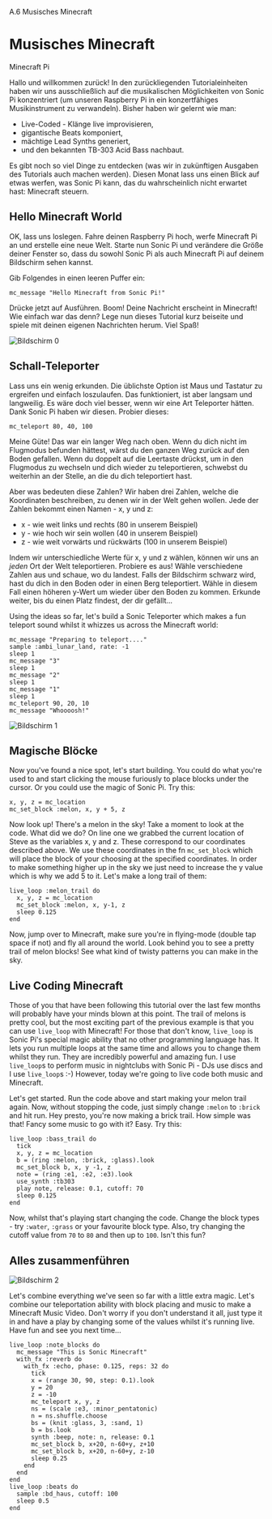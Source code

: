 A.6 Musisches Minecraft

# Musisches Minecraft


Minecraft Pi


Hallo und willkommen zurück! In den zurückliegenden Tutorialeinheiten haben wir uns ausschließlich auf die musikalischen Möglichkeiten von Sonic Pi konzentriert (um unseren Raspberry Pi in ein konzertfähiges Musikinstrument zu verwandeln). Bisher haben wir gelernt wie man:

* Live-Coded - Klänge live improvisieren,
* gigantische Beats komponiert,
* mächtige Lead Synths generiert,
* und den bekannten TB-303 Acid Bass nachbaut.

Es gibt noch so viel Dinge zu entdecken (was wir in zukünftigen Ausgaben des Tutorials auch machen werden). Diesen Monat lass uns einen Blick auf etwas werfen, was Sonic Pi kann, das du wahrscheinlich nicht erwartet hast: Minecraft steuern.

## Hello Minecraft World

OK, lass uns loslegen. Fahre deinen Raspberry Pi hoch, werfe Minecraft Pi an und erstelle eine neue Welt. Starte nun Sonic Pi und verändere die Größe deiner Fenster so, dass du sowohl Sonic Pi als auch Minecraft Pi auf deinem Bildschirm sehen kannst.

Gib Folgendes in einen leeren Puffer ein:

```
mc_message "Hello Minecraft from Sonic Pi!"
```
    
Drücke jetzt auf Ausführen. Boom! Deine Nachricht erscheint in Minecraft! Wie einfach war das denn? Lege nun dieses Tutorial kurz beiseite und spiele mit deinen eigenen Nachrichten herum. Viel Spaß!

![Bildschirm 0](images/articles/A.06-minecraft/Musical-Minecraft-0-small.png)

## Schall-Teleporter

Lass uns ein wenig erkunden. Die üblichste Option ist Maus und Tastatur zu ergreifen und einfach loszulaufen. Das funktioniert, ist aber langsam und langweilig. Es wäre doch viel besser, wenn wir eine Art Teleporter hätten. Dank Sonic Pi haben wir diesen. Probier dieses:

```
mc_teleport 80, 40, 100
```
    
Meine Güte! Das war ein langer Weg nach oben. Wenn du dich nicht im Flugmodus befunden hättest, wärst du den ganzen Weg zurück auf den Boden gefallen. Wenn du doppelt auf die Leertaste drückst, um in den Flugmodus zu wechseln und dich wieder zu teleportieren, schwebst du weiterhin an der Stelle, an die du dich teleportiert hast.

Aber was bedeuten diese Zahlen? Wir haben drei Zahlen, welche die Koordinaten beschreiben, zu denen wir in der Welt gehen wollen. Jede der Zahlen bekommt einen Namen - x, y und z:

* x - wie weit links und rechts (80 in unserem Beispiel)
* y - wie hoch wir sein wollen (40 in unserem Beispiel)
* z - wie weit vorwärts und rückwärts (100 in unserem Beispiel)

Indem wir unterschiedliche Werte für x, y und z wählen, können wir uns an *jeden* Ort der Welt teleportieren. Probiere es aus! Wähle verschiedene Zahlen aus und schaue, wo du landest. Falls der Bildschirm schwarz wird, hast du dich in den Boden oder in einen Berg teleportiert. Wähle in diesem Fall einen höheren y-Wert um wieder über den Boden zu kommen. Erkunde weiter, bis du einen Platz findest, der dir gefällt...

Using the ideas so far, let's build a Sonic Teleporter which makes a fun teleport sound whilst it whizzes us across the Minecraft world:

```
mc_message "Preparing to teleport...."
sample :ambi_lunar_land, rate: -1
sleep 1
mc_message "3"
sleep 1
mc_message "2"
sleep 1
mc_message "1"
sleep 1
mc_teleport 90, 20, 10
mc_message "Whoooosh!"
```
    
![Bildschirm 1](images/articles/A.06-minecraft/Musical-Minecraft-1-small.png)

## Magische Blöcke

Now you've found a nice spot, let's start building. You could do what you're used to and start clicking the mouse furiously to place blocks under the cursor. Or you could use the magic of Sonic Pi. Try this:

```
x, y, z = mc_location
mc_set_block :melon, x, y + 5, z
```

Now look up! There's a melon in the sky! Take a moment to look at the code. What did we do? On line one we grabbed the current location of Steve as the variables x, y and z. These correspond to our coordinates described above. We use these coordinates in the fn `mc_set_block` which will place the block of your choosing at the specified coordinates. In order to make something higher up in the sky we just need to increase the y value which is why we add 5 to it. Let's make a long trail of them:

```
live_loop :melon_trail do
  x, y, z = mc_location
  mc_set_block :melon, x, y-1, z
  sleep 0.125
end
```

Now, jump over to Minecraft, make sure you're in flying-mode (double tap space if not) and fly all around the world. Look behind you to see a pretty trail of melon blocks! See what kind of twisty patterns you can make in the sky.

## Live Coding Minecraft

Those of you that have been following this tutorial over the last few months will probably have your minds blown at this point. The trail of melons is pretty cool, but the most exciting part of the previous example is that you can use `live_loop` with Minecraft! For those that don't know, `live_loop` is Sonic Pi's special magic ability that no other programming language has. It lets you run multiple loops at the same time and allows you to change them whilst they run. They are incredibly powerful and amazing fun. I use `live_loop`s to perform music in nightclubs with Sonic Pi - DJs use discs and I use `live_loop`s :-) However, today we're going to live code both music and Minecraft.

Let's get started. Run the code above and start making your melon trail again. Now, without stopping the code, just simply change `:melon` to `:brick` and hit run. Hey presto, you're now making a brick trail. How simple was that! Fancy some music to go with it? Easy. Try this:

```
live_loop :bass_trail do
  tick
  x, y, z = mc_location
  b = (ring :melon, :brick, :glass).look
  mc_set_block b, x, y -1, z
  note = (ring :e1, :e2, :e3).look
  use_synth :tb303
  play note, release: 0.1, cutoff: 70
  sleep 0.125
end
```
    
Now, whilst that's playing start changing the code. Change the block types - try `:water`, `:grass` or your favourite block type. Also, try changing the cutoff value from `70` to `80` and then up to `100`. Isn't this fun?

## Alles zusammenführen

![Bildschirm 2](images/articles/A.06-minecraft/Musical-Minecraft-2-small.png)

Let's combine everything we've seen so far with a little extra magic. Let's combine our teleportation ability with block placing and music to make a Minecraft Music Video. Don't worry if you don't understand it all, just type it in and have a play by changing some of the values whilst it's running live. Have fun and see you next time...
    
```
live_loop :note_blocks do
  mc_message "This is Sonic Minecraft"
  with_fx :reverb do
    with_fx :echo, phase: 0.125, reps: 32 do
      tick
      x = (range 30, 90, step: 0.1).look
      y = 20
      z = -10
      mc_teleport x, y, z
      ns = (scale :e3, :minor_pentatonic)
      n = ns.shuffle.choose
      bs = (knit :glass, 3, :sand, 1)
      b = bs.look
      synth :beep, note: n, release: 0.1
      mc_set_block b, x+20, n-60+y, z+10
      mc_set_block b, x+20, n-60+y, z-10
      sleep 0.25
    end
  end
end
live_loop :beats do
  sample :bd_haus, cutoff: 100
  sleep 0.5
end
```
